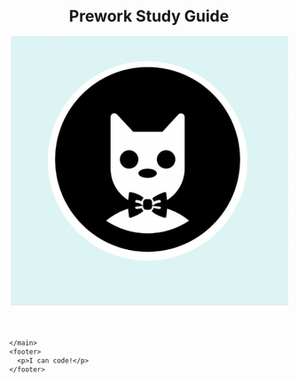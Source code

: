 <!DOCTYPE html>
<html lang="en">
  <head>
    <meta charset="UTF-8" />
    <meta http-equiv="X-UA-Compatible" content="IE=edge" />
    <meta name="viewport" content="width=device-width, initial-scale=1.0" />
    <link rel="stylesheet" href="./assets/style.css" />
    <title>Prework Study Guide</title> 
  </head>
  <body>
    <header id="header">
      <h1>Prework Study Guide</h1>
      <img 
      src="./assets/bowtie-cat.png" 
      alt="Profile image of cat wearing a bow tie."
      />
    </header>
    <main>
      <!-- Added Study Guide Content -->
      
    </main>
    <footer>
      <p>I can code!</p>
    </footer>
  </body>
</html>
